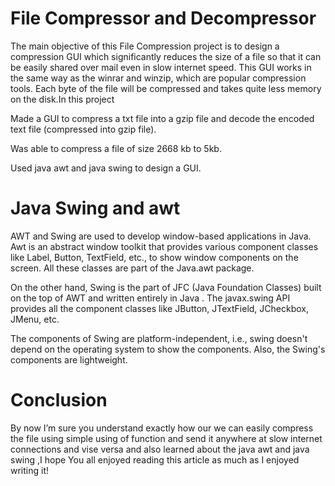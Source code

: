 
# File Compressor and Decompressor
  The main objective of this File Compression project is to design a compression GUI which significantly reduces the size of a file so that it can be easily shared over mail even in slow internet speed. This GUI works in the same way as the winrar and winzip, which are popular compression tools. Each byte of the file will be compressed and takes quite less memory on the disk.In this project

  Made a GUI to compress a txt file into a gzip file and decode the encoded text file (compressed into gzip file).

  Was able to compress a file of size 2668 kb to 5kb.

  Used java awt and java swing to design a GUI.
  
# Java Swing and awt
  AWT and Swing are used to develop window-based applications in Java. Awt is an abstract window toolkit that provides various component classes like Label, Button, TextField, etc., to show window components on the screen. All these classes are part of the Java.awt package.

  On the other hand, Swing is the part of JFC (Java Foundation Classes) built on the top of AWT and written entirely in Java . The javax.swing API provides all the component classes like JButton, JTextField, JCheckbox, JMenu, etc.

  The components of Swing are platform-independent, i.e., swing doesn't depend on the operating system to show the components. Also, the Swing's components are lightweight.

# Conclusion
  By now I’m sure you understand exactly how our we can easily compress the file using simple using of function and send it anywhere at slow internet connections and vise versa and also learned about the java awt and java swing ,I hope You all enjoyed reading this article as much as I enjoyed writing it!
